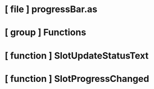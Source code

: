 # [ file ] progressBar.as

# [ group ] Functions

# [ function ] SlotUpdateStatusText

# [ function ] SlotProgressChanged

